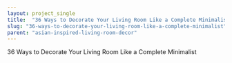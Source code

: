 ```yaml
---
layout: project_single
title:  "36 Ways to Decorate Your Living Room Like a Complete Minimalist"
slug: "36-ways-to-decorate-your-living-room-like-a-complete-minimalist"
parent: "asian-inspired-living-room-decor"
---
```

36 Ways to Decorate Your Living Room Like a Complete Minimalist